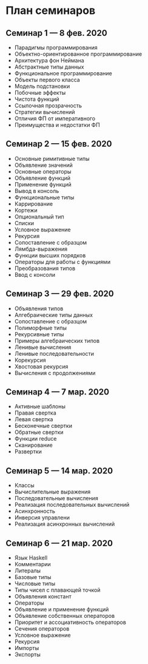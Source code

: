 # План семинаров

## Семинар 1 — 8 фев. 2020

* Парадигмы программирования
* Объектно-ориентированное программирование
* Архитектура фон Неймана
* Абстрактные типы данных
* Функциональное программирование
* Объекты первого класса
* Модель подстановки
* Побочные эффекты
* Чистота функций
* Ссылочная прозрачность
* Стратегии вычислений
* Отличия ФП от императивного
* Преимущества и недостатки ФП

## Семинар 2 — 15 фев. 2020

* Основные римитивные типы
* Объявление значений
* Основные операторы
* Объявление функций
* Применение функций
* Вывод в консоль
* Функциональные типы
* Каррирование
* Кортежи
* Опциональный тип
* Списки
* Условное выражение
* Рекурсия
* Сопоставление с образцом
* Лямбда-выражения
* Функции высших порядков
* Операторы для работы с функциями
* Преобразования типов
* Ввод с консоли

## Семинар 3 — 29 фев. 2020

* Объявления типов
* Алгебраические типы данных
* Сопоставление с образцом
* Полиморфные типы
* Рекурсивные типы
* Примеры алгебраических типов
* Ленивые вычисления
* Ленивые последовательности
* Корекурсия
* Хвостовая рекурсия
* Вычисления с продолжениями

## Семинар 4 — 7 мар. 2020

* Активные шаблоны
* Правая свертка
* Левая свертка
* Бесконечные свертки
* Обратные свертки
* Функции reduce
* Сканирование
* Развертки

## Семинар 5 — 14 мар. 2020

* Классы
* Вычислительные выражения
* Последовательные вычисления
* Реализация последовательных вычислений
* Асинхронность
* Инверсия управлени
* Реализация асинхронных вычислений

## Семинар 6 — 21 мар. 2020

* Язык Haskell
* Комментарии
* Литералы
* Базовые типы
* Числовые типы
* Типы чисел с плавающей точкой
* Объявления констант
* Операторы
* Объявление и применение функций
* Объявление собственных операторов
* Приоритет и ассоциативность операторов
* Сечения операторов
* Условное выражение
* Рекурсия
* Импорты
* Экспорты
